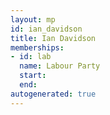 ```yaml
---
layout: mp
id: ian_davidson
title: Ian Davidson
memberships:
- id: lab
  name: Labour Party
  start: 
  end: 
autogenerated: true
---
```

